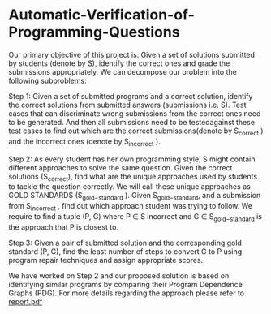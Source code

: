# Automatic-Verification-of-Programming-Questions

Our primary objective of this project is: Given a set of solutions submitted by students (denote by S), identify the correct ones and grade the submissions appropriately. We can decompose our problem into the following subproblems:

Step 1: Given a set of submitted programs and a correct solution, identify the correct solutions from submitted answers (submissions i.e. S). Test cases that can discriminate wrong submissions from the correct ones
need to be generated. And then all submissions need to be testedagainst these test cases to find out which are the correct submissions(denote by S<sub>correct</sub> ) and the incorrect ones (denote by S<sub>incorrect</sub> ).

Step 2: As every student has her own programming style, S might contain different approaches to solve the same question. Given the correct solutions (S<sub>correct</sub>), find what are the unique approaches used by students to tackle the question correctly. We will call these unique approaches as GOLD STANDARDS (S<sub>gold−standard</sub> ).
Given S<sub>gold−standard</sub>, and a submission from S<sub>incorrect</sub> , find out which approach student was trying to follow. We require to find a tuple (P, G) where P ∈ S incorrect and G ∈ S<sub>gold−standard</sub> is the approach that
P is closest to.

Step 3: Given a pair of submitted solution and the corresponding gold standard (P, G), find the least number of steps to convert G to P using program repair techniques and assign appropriate scores.

We have worked on Step 2 and our proposed solution is based on identifying similar programs by comparing their Program Dependence Graphs (PDG). For more details regarding the approach please refer to [report.pdf](https://github.com/meghanakotagiri/Automatic-Verification-of-Programming-Questions/blob/master/report.pdf)
